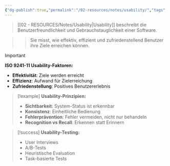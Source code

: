 ```yaml
---
{"dg-publish":true,"permalink":"/02-resources/notes/usability/","tags":["ux/benutzbarkeit","qualitaet/software"],"noteIcon":"","updated":"2025-09-16T23:41:26.000+02:00"}
---
```



>[[02 - RESOURCES/Notes/Usability\|Usability]] beschreibt die Benutzerfreundlichkeit und Gebrauchstauglichkeit einer Software.

>>Sie misst, wie effektiv, effizient und zufriedenstellend Benutzer ihre Ziele erreichen können.

>[!important] 
>**ISO 9241-11 Usability-Faktoren:**
>- **Effektivität**: Ziele werden erreicht
>- **Effizienz**: Aufwand für Zielerreichung
>- **Zufriedenstellung**: Positives Benutzererlebnis

>[!example] 
>**Usability-Prinzipien:**
>- **Sichtbarkeit**: System-Status ist erkennbar
>- **Konsistenz**: Einheitliche Bedienung
>- **Fehlerprävention**: Fehler vermeiden, nicht nur behandeln
>- **Recognition vs Recall**: Erkennen statt Erinnern

>[!success] 
>**Usability-Testing:**
>- User Interviews
>- A/B-Tests
>- Heuristische Evaluation
>- Task-basierte Tests